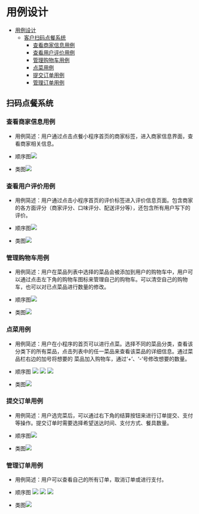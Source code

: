 # 用例设计
<!-- TOC -->

- [用例设计](#用例设计)
    - [客户扫码点餐系统](#扫码点餐系统)
        - [查看商家信息用例](#查看商家信息用例)
        - [查看用户评价用例](#查看用户评价用例)
        - [管理购物车用例](#管理购物车用例)
        - [点菜用例](#点菜用例)
        - [提交订单用例](#提交订单用例)
        - [管理订单用例](#管理订单用例)

<!-- /TOC -->

## 扫码点餐系统

### 查看商家信息用例

+ 用例简述：用户通过点击点餐小程序首页的商家标签，进入商家信息界面，查看商家相关信息。  

+ 顺序图![](../assets/images/clientECB/ViewBusinessInfo_Sequence.PNG)

+ 类图![](../assets/images/clientECB/ViewBusinessInfo_Class.PNG)


### 查看用户评价用例

+ 用例简述：用户通过点击小程序首页的评价标签进入评价信息页面。包含商家的各方面评分（商家评分、口味评分、配送评分等），还包含所有用户写下的评价。

+ 顺序图![](../assets/images/clientECB/ViewComment_Sequence.PNG)

+ 类图![](../assets/images/clientECB/ViewComment_Class.PNG)


### 管理购物车用例

+ 用例简述：用户在菜品列表中选择的菜品会被添加到用户的购物车中，用户可以通过点击左下角的购物车图标来管理自己的购物车。可以清空自己的购物车，也可以对已点菜品进行数量的修改。

+ 顺序图![](../assets/images/clientECB/ManageShoppingCart_Sequence.PNG)

+ 类图![](../assets/images/clientECB/ManageShoppingCart_Class.PNG)


### 点菜用例

+ 用例简述：用户在小程序的首页可以进行点菜。选择不同的菜品分类，查看该分类下的所有菜品，点击列表中的任一菜品来查看该菜品的详细信息。通过菜品栏右边的加号将想要的 菜品加入购物车，通过‘+’、‘-’号修改想要的数量。

+ 顺序图
![](../assets/images/clientECB/OrderFood_Sequence1.PNG)
![](../assets/images/clientECB/OrderFood_Sequence2.PNG)
![](../assets/images/clientECB/OrderFood_Sequence3.PNG)

+ 类图![](../assets/images/clientECB/OrderFood_Class.PNG)


### 提交订单用例

+ 用例简述：用户选完菜后，可以通过右下角的结算按钮来进行订单提交、支付等操作。提交订单时需要选择希望送达时间、支付方式、餐具数量。

+ 顺序图![](../assets/images/clientECB/SubmitOrder_Sequence.PNG)

+ 类图![](../assets/images/clientECB/SubmitOrder_Class.PNG)


### 管理订单用例

+ 用例简述：用户可以查看自己的所有订单，取消订单或进行支付。

+ 顺序图
![](../assets/images/clientECB/ManageOrder_Sequence1.PNG)
![](../assets/images/clientECB/ManageOrder_Sequence2.PNG)
![](../assets/images/clientECB/ManageOrder_Sequence3.PNG)

+ 类图![](../assets/images/clientECB/ManageOrder_Class.PNG)
